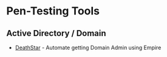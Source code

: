 # Pen-Testing Tools

## Active Directory / Domain
- [DeathStar](https://github.com/byt3bl33d3r/DeathStar) - Automate getting Domain Admin using Empire 
